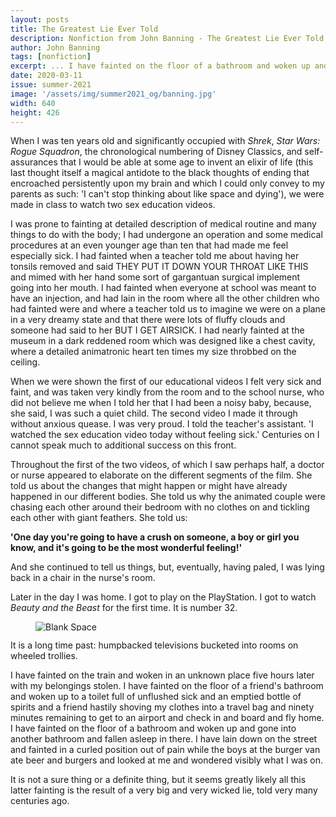 ```yaml
---
layout: posts
title: The Greatest Lie Ever Told
description: Nonfiction from John Banning - The Greatest Lie Ever Told
author: John Banning
tags: [nonfiction]
excerpt: ... I have fainted on the floor of a bathroom and woken up and gone into another bathroom and fallen asleep in there ...
date: 2020-03-11
issue: summer-2021
image: '/assets/img/summer2021_og/banning.jpg'
width: 640
height: 426
---
```


When I was ten years old and significantly occupied with *Shrek*, *Star
Wars: Rogue Squadron*, the chronological numbering of Disney Classics,
and self-assurances that I would be able at some age to invent an elixir
of life (this last thought itself a magical antidote to the black
thoughts of ending that encroached persistently upon my brain and which
I could only convey to my parents as such: 'I can't stop thinking about
like space and dying'), we were made in class to watch two sex education
videos.

I was prone to fainting at detailed description of medical routine and
many things to do with the body; I had undergone an operation and some
medical procedures at an even younger age than ten that had made me feel
especially sick. I had fainted when a teacher told me about having her
tonsils removed and said THEY PUT IT DOWN YOUR THROAT LIKE THIS and
mimed with her hand some sort of gargantuan surgical implement going
into her mouth. I had fainted when everyone at school was meant to have
an injection, and had lain in the room where all the other children who
had fainted were and where a teacher told us to imagine we were on a
plane in a very dreamy state and that there were lots of fluffy clouds
and someone had said to her BUT I GET AIRSICK. I had nearly fainted at
the museum in a dark reddened room which was designed like a chest
cavity, where a detailed animatronic heart ten times my size throbbed on
the ceiling.

When we were shown the first of our educational videos I felt very sick
and faint, and was taken very kindly from the room and to the school
nurse, who did not believe me when I told her that I had been a noisy
baby, because, she said, I was such a quiet child. The second video I
made it through without anxious quease. I was very proud. I told the
teacher's assistant. 'I watched the sex education video today without
feeling sick.' Centuries on I cannot speak much to additional success on
this front.

Throughout the first of the two videos, of which I saw perhaps half, a
doctor or nurse appeared to elaborate on the different segments of the
film. She told us about the changes that might happen or might have
already happened in our different bodies. She told us why the animated
couple were chasing each other around their bedroom with no clothes on
and tickling each other with giant feathers. She told us:

**'One day you're going to have a crush on someone, a boy or girl you
know, and it's going to be the most wonderful feeling!'**

And she continued to tell us things, but, eventually, having paled, I
was lying back in a chair in the nurse's room.

Later in the day I was home. I got to play on the PlayStation. I got to
watch *Beauty and the Beast* for the first time. It is number 32.

<figure class="my-4 py-3 ">
  <img src="{{ '/assets/img/dinkus.png' | prepend: site.baseurl }}" class="d-block mx-auto" alt="Blank Space" style="max-height:15px;" />
</figure>

It is a long time past: humpbacked televisions bucketed into rooms on
wheeled trollies.

I have fainted on the train and woken in an unknown place five hours
later with my belongings stolen. I have fainted on the floor of a
friend's bathroom and woken up to a toilet full of unflushed sick and an
emptied bottle of spirits and a friend hastily shoving my clothes into a
travel bag and ninety minutes remaining to get to an airport and check
in and board and fly home. I have fainted on the floor of a bathroom and
woken up and gone into another bathroom and fallen asleep in there. I
have lain down on the street and fainted in a curled position out of
pain while the boys at the burger van ate beer and burgers and looked at
me and wondered visibly what I was on.

It is not a sure thing or a definite thing, but it seems greatly likely
all this latter fainting is the result of a very big and very wicked
lie, told very many centuries ago.
